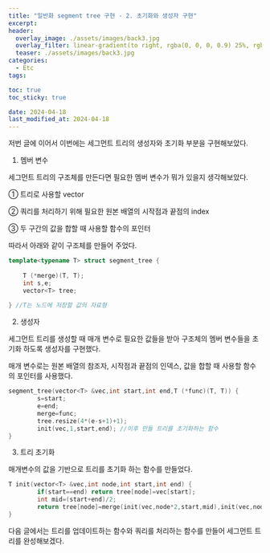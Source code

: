 ```yaml
---
title: "일반화 segment tree 구현 - 2. 초기화와 생성자 구현"
excerpt:
header:
  overlay_image: ./assets/images/back3.jpg
  overlay_filter: linear-gradient(to right, rgba(0, 0, 0, 0.9) 25%, rgba(0, 0, 0, 0))
  teaser: ./assets/images/back3.jpg
categories:
  - Etc
tags:

toc: true
toc_sticky: true

date: 2024-04-18
last_modified_at: 2024-04-18
---
```

저번 글에 이어서 이번에는 세그먼트 트리의 생성자와 초기화 부분을 구현해보았다.

1. 멤버 변수

세그먼트 트리의 구조체를 만든다면 필요한 멤버 변수가 뭐가 있을지 생각해보았다.

① 트리로 사용할 vector

② 쿼리를 처리하기 위해 필요한 원본 배열의 시작점과 끝점의 index

③ 두 구간의 값을 합할 때 사용할 함수의 포인터

따라서 아래와 같이 구조체를 만들어 주었다.
```cpp
template<typename T> struct segment_tree {
    
    T (*merge)(T, T);
    int s,e;
    vector<T> tree;
    
} //T는 노드에 저장할 값의 자료형
```

2. 생성자

세그먼트 트리를 생성할 때 매개 변수로 필요한 값들을 받아 구조체의 멤버 변수들을 초기화 하도록 생성자를 구현했다.

매개 변수로는 원본 배열의 참조자, 시작점과 끝점의 인덱스, 값을 합할 때 사용할 함수의 포인터를 사용했다.
```cpp
segment_tree(vector<T> &vec,int start,int end,T (*func)(T, T)) {
        s=start;
        e=end;
        merge=func; 
        tree.resize(4*(e-s+1)+1);
        init(vec,1,start,end); //이후 만들 트리를 초기화하는 함수
}
```

3. 트리 초기화

매개변수의 값을 기반으로 트리를 초기화 하는 함수를 만들었다.
```cpp
T init(vector<T> &vec,int node,int start,int end) {
        if(start==end) return tree[node]=vec[start];
        int mid=(start+end)/2;
        return tree[node]=merge(init(vec,node*2,start,mid),init(vec,node*2+1,mid+1,end));
}
```

다음 글에서는 트리를 업데이트하는 함수와 쿼리를 처리하는 함수를 만들어 세그먼트 트리를 완성해보겠다.